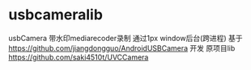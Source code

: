 # usbcameralib
usbCamera 带水印mediarecoder录制 通过1px window后台(跨进程) 
基于 https://github.com/jiangdongguo/AndroidUSBCamera 开发
原项目lib  https://github.com/saki4510t/UVCCamera
